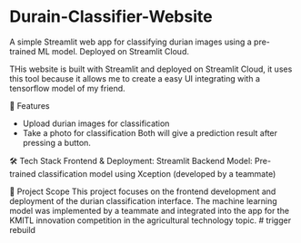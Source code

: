 # Durain-Classifier-Website
A simple Streamlit web app for classifying durian images using a pre-trained ML model. Deployed on Streamlit Cloud.

THis website is built with Streamlit and deployed on Streamlit Cloud, it uses this tool because it allows me to create a easy UI integrating with a tensorflow model of my friend.

🚀 Features
- Upload durian images for classification
- Take a photo for classification
Both will give a prediction result after pressing a button.

🛠️ Tech Stack
Frontend & Deployment: Streamlit
Backend Model: Pre-trained classification model using Xception (developed by a teammate)

📁 Project Scope
This project focuses on the frontend development and deployment of the durian classification interface. The machine learning model was implemented by a teammate and integrated into the app for the KMITL innovation competition in the agricultural technology topic.
#   t r i g g e r   r e b u i l d  
 